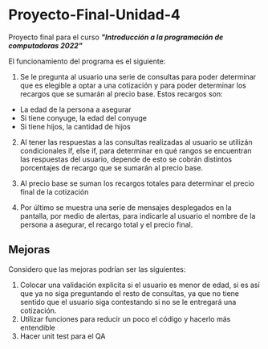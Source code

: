 # Proyecto-Final-Unidad-4
Proyecto final para el curso ***"Introducción a la programación de computadoras 2022"***

El funcionamiento del programa es el siguiente:

1. Se le pregunta al usuario una serie de consultas para poder determinar que es elegible a optar a una cotización y para poder determinar los recargos que se sumarán al precio base. Estos recargos son:
 - La edad de la persona a asegurar
 - Si tiene conyuge, la edad del conyuge
 - Si tiene hijos, la cantidad de hijos

2. Al tener las respuestas a las consultas realizadas al usuario se utilizán condicionales if, else if, para determinar en qué rangos se encuentran las respuestas del usuario, depende de esto se cobrán distintos porcentajes de recargo que se sumarán al precio base.

4. Al precio base se suman los recargos totales para determinar el precio final de la cotización

5. Por último se muestra una serie de mensajes desplegados en la pantalla, por medio de alertas, para indicarle al usuario el nombre de la persona a asegurar, el recargo total y el precio final.
 
## Mejoras

Considero que las mejoras podrían ser las siguientes:

1. Colocar una validación explicita si el usuario es menor de edad, si es así que ya no siga preguntando el resto de consultas, ya que no tiene sentido que el usuario siga contestando si no se le entregará una cotización.
2. Utilizar funciones para reducir un poco el código y hacerlo más entendible
3. Hacer unit test para el QA